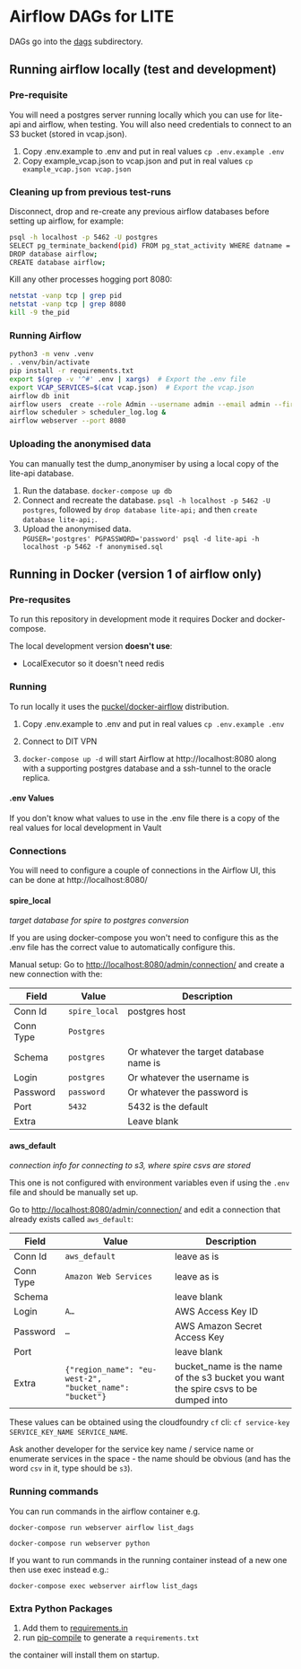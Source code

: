 # Airflow DAGs for LITE

DAGs go into the [dags](./dags) subdirectory.

## Running airflow locally (test and development)

### Pre-requisite

You will need a postgres server running locally which you can use for lite-api and airflow, when testing. You will also
need credentials to connect to an S3 bucket (stored in vcap.json).

1. Copy .env.example to .env and put in real values
   `cp .env.example .env`
2. Copy example_vcap.json to vcap.json and put in real values
   `cp example_vcap.json vcap.json`

### Cleaning up from previous test-runs

Disconnect, drop and re-create any previous airflow databases before setting up airflow, for example:

```bash
psql -h localhost -p 5462 -U postgres
SELECT pg_terminate_backend(pid) FROM pg_stat_activity WHERE datname = 'airflow';
DROP database airflow;
CREATE database airflow;
```

Kill any other processes hogging port 8080:

```bash
netstat -vanp tcp | grep pid
netstat -vanp tcp | grep 8080
kill -9 the_pid
```

### Running Airflow

```bash
python3 -m venv .venv
. .venv/bin/activate
pip install -r requirements.txt
export $(grep -v '^#' .env | xargs)  # Export the .env file
export VCAP_SERVICES=$(cat vcap.json)  # Export the vcap.json
airflow db init
airflow users  create --role Admin --username admin --email admin --firstname admin --lastname admin --password admin
airflow scheduler > scheduler_log.log &
airflow webserver --port 8080
```

### Uploading the anonymised data

You can manually test the dump_anonymiser by using a local copy of the 
lite-api database.

1. Run the database. `docker-compose up db`
1. Connect and recreate the database. `psql -h localhost -p 5462 -U postgres`, 
   followed by `drop database lite-api;` and then `create database lite-api;`.
1. Upload the anonymised data.  
   `PGUSER='postgres' PGPASSWORD='password' psql -d lite-api -h localhost -p 5462 -f anonymised.sql`

## Running in Docker (version 1 of airflow only)

### Pre-requsites

To run this repository in development mode it requires Docker and docker-compose.

The local development version **doesn't use**:

- LocalExecutor so it doesn't need redis

### Running

To run locally it uses the [puckel/docker-airflow](https://github.com/puckel/docker-airflow)
distribution.

1. Copy .env.example to .env and put in real values
   `cp .env.example .env`

2. Connect to DIT VPN

3. `docker-compose up -d` will start Airflow at http://localhost:8080 along with a
   supporting postgres database and a ssh-tunnel to the oracle replica.

#### .env Values

If you don't know what values to use in the .env file there is a copy of the
real values for local development in Vault

### Connections

You will need to configure a couple of connections in the Airflow UI, this can
be done at http://localhost:8080/

#### spire_local

_target database for spire to postgres conversion_

If you are using docker-compose you won't need to configure this as the .env file
has the correct value to automatically configure this.

Manual setup:
Go to [http://localhost:8080/admin/connection/](http://localhost:8080/admin/connection/) and create a
new connection with the:

| Field     | Value         | Description                             |
| --------- | ------------- | --------------------------------------- |
| Conn Id   | `spire_local` | postgres host                           |
| Conn Type | `Postgres`    |                                         |
| Schema    | `postgres`    | Or whatever the target database name is |
| Login     | `postgres`    | Or whatever the username is             |
| Password  | `password`    | Or whatever the password is             |
| Port      | `5432`        | 5432 is the default                     |
| Extra     |               | Leave blank                             |

#### aws_default

_connection info for connecting to s3, where spire csvs are stored_

This one is not configured with environment variables even if using the `.env` file and should be
manually set up.

Go to [http://localhost:8080/admin/connection/](http://localhost:8080/admin/connection/) and edit a
connection that already exists called `aws_default`:

| Field     | Value                                                   | Description                                                                        |
| --------- | ------------------------------------------------------- | ---------------------------------------------------------------------------------- |
| Conn Id   | `aws_default`                                           | leave as is                                                                        |
| Conn Type | `Amazon Web Services`                                   | leave as is                                                                        |
| Schema    |                                                         | leave blank                                                                        |
| Login     | `A…`                                                    | AWS Access Key ID                                                                  |
| Password  | `…`                                                     | AWS Amazon Secret Access Key                                                       |
| Port      |                                                         | leave blank                                                                        |
| Extra     | `{"region_name": "eu-west-2", "bucket_name": "bucket"}` | bucket_name is the name of the s3 bucket you want the spire csvs to be dumped into |

These values can be obtained using the cloudfoundry `cf` cli:
`cf service-key SERVICE_KEY_NAME SERVICE_NAME`.

Ask another developer for the service key name / service name
or enumerate services in the space - the name should be obvious
(and has the word `csv` in it, type should be `s3`).

### Running commands

You can run commands in the airflow container e.g.

`docker-compose run webserver airflow list_dags`

`docker-compose run webserver python`

If you want to run commands in the running container instead of a new one then
use exec instead e.g.:

`docker-compose exec webserver airflow list_dags`

### Extra Python Packages

1. Add them to [requirements.in](./requirements.in)
2. run [pip-compile](https://github.com/jazzband/pip-tools) to generate a `requirements.txt`

the container will
install them on startup.



